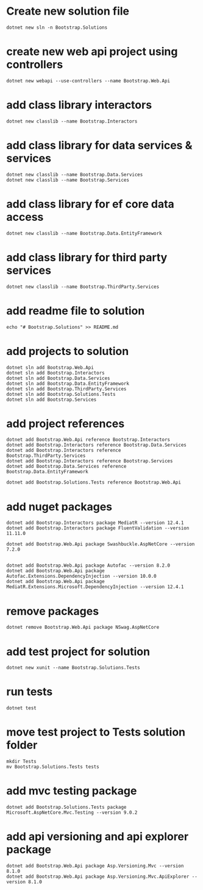 # Create new solution file
```
dotnet new sln -n Bootstrap.Solutions
```	


# create new web api project using controllers
```
dotnet new webapi --use-controllers --name Bootstrap.Web.Api
```



# add class library interactors
```
dotnet new classlib --name Bootstrap.Interactors
```

# add class library for data services & services
```
dotnet new classlib --name Bootstrap.Data.Services
dotnet new classlib --name Bootstrap.Services
```	

# add class library for ef core data access
```
dotnet new classlib --name Bootstrap.Data.EntityFramework
```

# add class library for third party services
```
dotnet new classlib --name Bootstrap.ThirdParty.Services
```	

# add readme file to solution
```
echo "# Bootstrap.Solutions" >> README.md
```

# add projects to solution
```
dotnet sln add Bootstrap.Web.Api
dotnet sln add Bootstrap.Interactors
dotnet sln add Bootstrap.Data.Services
dotnet sln add Bootstrap.Data.EntityFramework
dotnet sln add Bootstrap.ThirdParty.Services
dotnet sln add Bootstrap.Solutions.Tests
dotnet sln add Bootstrap.Services
```

# add project references
```
dotnet add Bootstrap.Web.Api reference Bootstrap.Interactors 
dotnet add Bootstrap.Interactors reference Bootstrap.Data.Services 
dotnet add Bootstrap.Interactors reference Bootstrap.ThirdParty.Services 
dotnet add Bootstrap.Interactors reference Bootstrap.Services
dotnet add Bootstrap.Data.Services reference Bootstrap.Data.EntityFramework 

dotnet add Bootstrap.Solutions.Tests reference Bootstrap.Web.Api
```


# add nuget packages
```
dotnet add Bootstrap.Interactors package MediatR --version 12.4.1
dotnet add Bootstrap.Interactors package FluentValidation --version 11.11.0

dotnet add Bootstrap.Web.Api package Swashbuckle.AspNetCore --version 7.2.0


dotnet add Bootstrap.Web.Api package Autofac --version 8.2.0
dotnet add Bootstrap.Web.Api package Autofac.Extensions.DependencyInjection --version 10.0.0
dotnet add Bootstrap.Web.Api package MediatR.Extensions.Microsoft.DependencyInjection --version 12.4.1
```

# remove packages
```
dotnet remove Bootstrap.Web.Api package NSwag.AspNetCore
```

# add test project for solution
```
dotnet new xunit --name Bootstrap.Solutions.Tests
```

# run tests
```
dotnet test
```

# move test project to Tests solution folder
```
mkdir Tests
mv Bootstrap.Solutions.Tests tests
```

# add mvc testing package
```
dotnet add Bootstrap.Solutions.Tests package Microsoft.AspNetCore.Mvc.Testing --version 9.0.2
```

# add api versioning and api explorer package
```
dotnet add Bootstrap.Web.Api package Asp.Versioning.Mvc --version 8.1.0
dotnet add Bootstrap.Web.Api package Asp.Versioning.Mvc.ApiExplorer --version 8.1.0
```